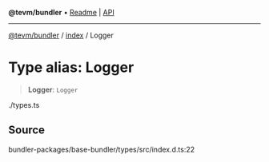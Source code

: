 **@tevm/bundler** • [Readme](../../README.md) \| [API](../../modules.md)

***

[@tevm/bundler](../../README.md) / [index](../README.md) / Logger

# Type alias: Logger

> **Logger**: `Logger`

./types.ts

## Source

bundler-packages/base-bundler/types/src/index.d.ts:22
